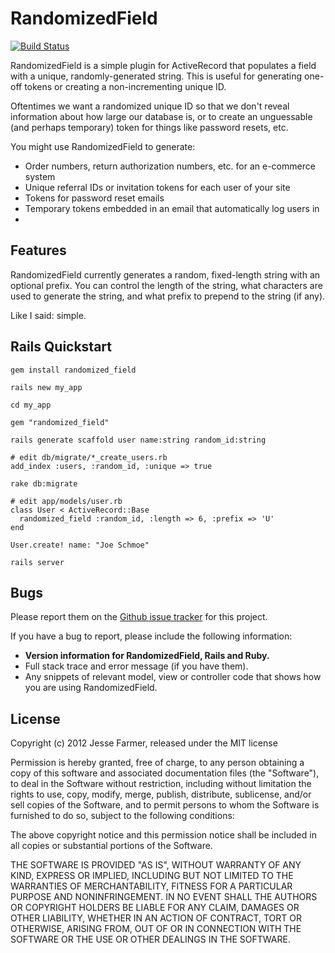 # RandomizedField

[![Build Status](http://travis-ci.org/jfarmer/randomized_field.png)](http://travis-ci.org/jfarmer/randomized_field)

RandomizedField is a simple plugin for ActiveRecord that populates a field with a unique,
randomly-generated string.  This is useful for generating one-off tokens or creating a
non-incrementing unique ID.

Oftentimes we want a randomized unique ID so that we don't reveal information about how
large our database is, or to create an unguessable (and perhaps temporary) token for
things like password resets, etc.

You might use RandomizedField to generate:
* Order numbers, return authorization numbers, etc. for an e-commerce system
* Unique referral IDs or invitation tokens for each user of your site
* Tokens for password reset emails
* Temporary tokens embedded in an email that automatically log users in
* 

## Features

RandomizedField currently generates a random, fixed-length string with an optional prefix.
You can control the length of the string, what characters are used to generate the string, and what
prefix to prepend to the string (if any).

Like I said: simple.

## Rails Quickstart

    gem install randomized_field

    rails new my_app

    cd my_app

    gem "randomized_field"

    rails generate scaffold user name:string random_id:string

    # edit db/migrate/*_create_users.rb
    add_index :users, :random_id, :unique => true

    rake db:migrate

    # edit app/models/user.rb
    class User < ActiveRecord::Base
	  randomized_field :random_id, :length => 6, :prefix => 'U'
    end

    User.create! name: "Joe Schmoe"

    rails server
	
## Bugs

Please report them on the [Github issue
tracker](http://github.com/jfarmer/randomized_field_/issues) for this project.

If you have a bug to report, please include the following information:

* **Version information for RandomizedField, Rails and Ruby.**
* Full stack trace and error message (if you have them).
* Any snippets of relevant model, view or controller code that shows how you
  are using RandomizedField.


## License

Copyright (c) 2012 Jesse Farmer, released under the MIT license

Permission is hereby granted, free of charge, to any person obtaining
a copy of this software and associated documentation files (the
"Software"), to deal in the Software without restriction, including
without limitation the rights to use, copy, modify, merge, publish,
distribute, sublicense, and/or sell copies of the Software, and to
permit persons to whom the Software is furnished to do so, subject to
the following conditions:

The above copyright notice and this permission notice shall be
included in all copies or substantial portions of the Software.

THE SOFTWARE IS PROVIDED "AS IS", WITHOUT WARRANTY OF ANY KIND,
EXPRESS OR IMPLIED, INCLUDING BUT NOT LIMITED TO THE WARRANTIES OF
MERCHANTABILITY, FITNESS FOR A PARTICULAR PURPOSE AND
NONINFRINGEMENT. IN NO EVENT SHALL THE AUTHORS OR COPYRIGHT HOLDERS BE
LIABLE FOR ANY CLAIM, DAMAGES OR OTHER LIABILITY, WHETHER IN AN ACTION
OF CONTRACT, TORT OR OTHERWISE, ARISING FROM, OUT OF OR IN CONNECTION
WITH THE SOFTWARE OR THE USE OR OTHER DEALINGS IN THE SOFTWARE.

